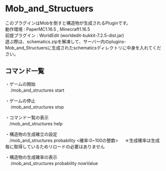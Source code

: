 # Mob_and_Structuers
このプラグインはMobを倒すと構造物が生成されるPluginです。  
動作環境 : PaperMC1.16.5 , Minecraft1.16.5  
前提プラグイン : WorldEdit (worldedit-bukkit-7.2.5-dist.jar)  
遊ぶ際は、schematics.zipを解凍して、サーバー内のplugins-Mob_and_Structuersに生成されたschematicsディレクトリに中身を入れてください。  
  
## コマンド一覧  
・ゲームの開始  
 　 /mob_and_structures start  
  
・ゲームの停止  
 　 /mob_and_structures stop  
  
・コマンド一覧の表示  
  　/mob_and_structures help  
  
・構造物の生成確立の設定  
  　/mob_and_structures probability <確率:0~100の整数>  　
   ＊生成確率は生成毎に取得しているためリロードの必要はありません
  
・構造物の生成確率の表示  
 　 /mob_and_structures probability nowValue  
